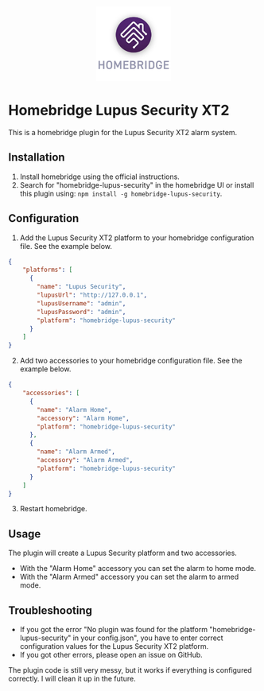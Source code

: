 
<p align="center">

<img src="https://github.com/homebridge/branding/raw/master/logos/homebridge-wordmark-logo-vertical.png" width="150">

</p>


# Homebridge Lupus Security XT2

This is a homebridge plugin for the Lupus Security XT2 alarm system.

## Installation

1. Install homebridge using the official instructions.
2. Search for "homebridge-lupus-security" in the homebridge UI or install this plugin using: `npm install -g homebridge-lupus-security`.

## Configuration

1. Add the Lupus Security XT2 platform to your homebridge configuration file. See the example below.

```json
{
    "platforms": [
      {
        "name": "Lupus Security",
        "lupusUrl": "http://127.0.0.1",
        "lupusUsername": "admin",
        "lupusPassword": "admin",
        "platform": "homebridge-lupus-security"
      }
    ]
}
```

2. Add two accessories to your homebridge configuration file. See the example below.

```json
{
    "accessories": [
      {
        "name": "Alarm Home",
        "accessory": "Alarm Home",
        "platform": "homebridge-lupus-security"
      },
      {
        "name": "Alarm Armed",
        "accessory": "Alarm Armed",
        "platform": "homebridge-lupus-security"
      }
    ]
}
```

3. Restart homebridge.

## Usage

The plugin will create a Lupus Security platform and two accessories.
- With the "Alarm Home" accessory you can set the alarm to home mode.
- With the "Alarm Armed" accessory you can set the alarm to armed mode.

## Troubleshooting
- If you got the error "No plugin was found for the platform "homebridge-lupus-security" in your config.json", you have to enter correct configuration values for the Lupus Security XT2 platform.
- If you got other errors, please open an issue on GitHub.

The plugin code is still very messy, but it works if everything is configured correctly. I will clean it up in the future.